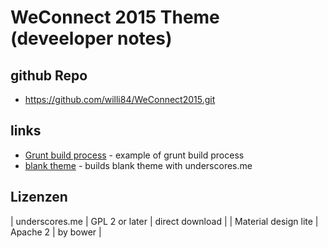 # WeConnect 2015 Theme (deveeloper notes)

## github Repo
- https://github.com/willi84/WeConnect2015.git

## links
- [Grunt build process](http://blog.elenakolevska.com/using-grunt-with-laravel-and-bootstrap/) - example of grunt build process
- [blank theme](http://underscores.me/) - builds blank theme with underscores.me

## Lizenzen
| underscores.me | GPL 2 or later | direct download |
| Material design lite | Apache 2 | by bower  |

